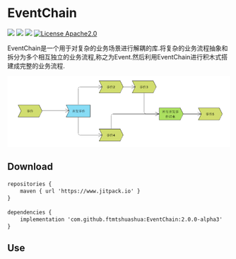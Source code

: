 EventChain
=====
[![](https://jitpack.io/v/ftmtshuashua/EventChain.svg)](https://jitpack.io/#ftmtshuashua/EventChain)
[![](https://img.shields.io/badge/android-1.0%2B-blue)]()
[![](https://img.shields.io/badge/jdk-1.8%2B-blue)]()
[![License Apache2.0](http://img.shields.io/badge/license-Apache2.0-brightgreen.svg?style=flat)](http://www.apache.org/licenses/LICENSE-2.0.html)

EventChain是一个用于对复杂的业务场景进行解耦的库.将复杂的业务流程抽象和拆分为多个相互独立的业务流程,称之为Event.然后利用EventChain进行积木式搭建成完整的业务流程.

[![EventChain](https://github.com/ftmtshuashua/EventChain/blob/master/resouce/flow.png)]()



Download
-------
```
repositories {
    maven { url 'https://www.jitpack.io' }
}

dependencies {
    implementation 'com.github.ftmtshuashua:EventChain:2.0.0-alpha3'
}
```

Use
--------








